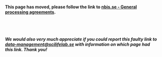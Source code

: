 #### This page has moved, please follow the link to **[nbis.se - General processing agreements](https://nbis.se/support/general-processing-agreements.html)**.
<br/><br/>

##### We would also very much appreciate if you could report this faulty link to **[data-management@scilifelab.se](mailto:data-management@scilifelab.se?subject=DSW:%20Faulty%20link)** with information on which page had this link. Thank you!